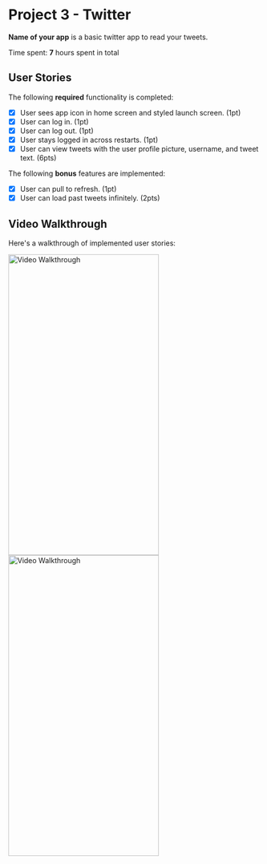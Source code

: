 # Project 3 - Twitter

**Name of your app** is a basic twitter app to read your tweets.

Time spent: **7** hours spent in total

## User Stories

The following **required** functionality is completed:

- [x] User sees app icon in home screen and styled launch screen. (1pt)
- [x] User can log in. (1pt)
- [x] User can log out. (1pt)
- [x] User stays logged in across restarts. (1pt)
- [x] User can view tweets with the user profile picture, username, and tweet text. (6pts)

The following **bonus** features are implemented:

- [x] User can pull to refresh. (1pt)
- [x] User can load past tweets infinitely. (2pts)

## Video Walkthrough

Here's a walkthrough of implemented user stories:

<img src='https://i.imgur.com/h1MUkBN.gif' title='Launching & Login' width='300' height='600' alt='Video Walkthrough' />
<img src='https://i.imgur.com/vBUa8Mx.gif' title='Launching & Login' width='300' height='600' alt='Video Walkthrough' />


